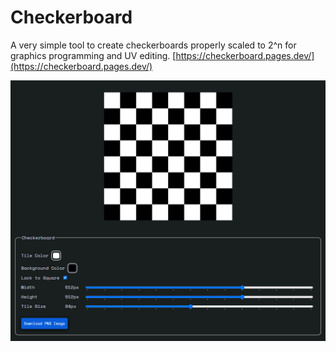 # Checkerboard
A very simple tool to create checkerboards properly scaled to 2^n for graphics programming and UV editing.
[https://checkerboard.pages.dev/](https://checkerboard.pages.dev/)

![demo image of a checkerboard](screenshot.png)